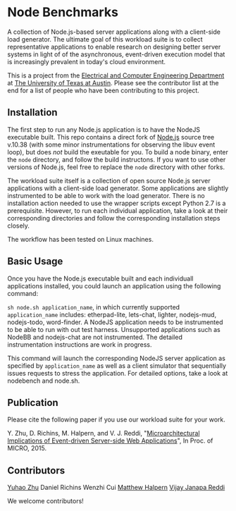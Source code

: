 # Node Benchmarks
A collection of Node.js-based server applications along with a client-side load generator. The ultimate goal of this workload suite is to collect representative applications to enable research on designing better server systems in light of of the asynchronous, event-driven execution model that is increasingly prevalent in today's cloud environment.

This is a project from the [Electrical and Computer Engineering Department](http://www.ece.utexas.edu/) at [The University of Texas at Austin](http://www.utexas.edu/). Please see the contributor list at the end for a list of people who have been contributing to this project.

## Installation
The first step to run any Node.js application is to have the NodeJS executable built. This repo contains a direct fork of [Node.js](https://github.com/nodejs/node) source tree v.10.38 (with some minor instrumentations for observing the libuv event loop), but does *not* build the exeutable for you. To build a node binary, enter the `node` directory, and follow the build instructons. If you want to use other versions of Node.js, feel free to replace the `node` directory with other forks.

The workload suite itself is a collection of open source Node.js server applications with a client-side load generator. Some applications are slightly instrumented to be able to work with the load generator. There is no installation action needed to use the wrapper scripts except Python 2.7 is a prerequisite. However, to run each individual application, take a look at their corresponding directories and follow the corresponding installation steps closely.

The workflow has been tested on Linux machines.

## Basic Usage
Once you have the Node.js executable built and each individuall applications installed, you could launch an application using the following command:

`sh node.sh application_name`, in which currently supported `application_name` includes: etherpad-lite, lets-chat, lighter, nodejs-mud, nodejs-todo, word-finder. A NodeJS application needs to be instrumented to be able to run with out test harness. Unsupported applications such as NodeBB and nodejs-chat are not instrumented. The detailed instrumentation instructions are work in progress.

This command will launch the corresponding NodeJS server application as specified by `application_name` as well as a client simulator that sequentially issues requests to stress the application. For detailed options, take a look at nodebench and node.sh.

## Publication
Please cite the following paper if you use our workload suite for your work.

Y. Zhu, D. Richins, M. Halpern, and V. J. Reddi, "[Microarchitectural Implications of Event-driven Server-side Web Applications](http://yuhaozhu.com/pubs/micro15.pdf)", In Proc. of MICRO, 2015.

## Contributors
[Yuhao Zhu](http://yuhaozhu.com/)
Daniel Richins
Wenzhi Cui
[Matthew Halpern](http://matthewhalpern.com/)
[Vijay Janapa Reddi](http://3nity.io/~vj/)

We welcome contributors!
